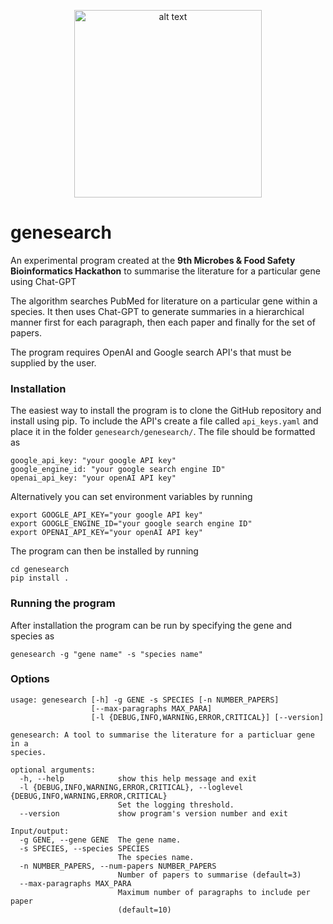 <p align="center">
<img src="https://user-images.githubusercontent.com/10625107/235885831-1b864d76-3af6-4721-adff-d6c72033209b.png" alt="alt text" width="300">
</p>

# genesearch

An experimental program created at the **9th Microbes & Food Safety Bioinformatics Hackathon** to summarise the literature for a particular gene using Chat-GPT


The algorithm searches PubMed for literature on a particular gene within a species. It then uses Chat-GPT to generate summaries in a hierarchical manner first for each paragraph, then each paper and finally for the set of papers.


The program requires OpenAI and Google search API's that must be supplied by the user.




### Installation


The easiest way to install the program is to clone the GitHub repository and install using pip. To include the API's create a file called `api_keys.yaml` and place it in the folder `genesearch/genesearch/`. The file should be formatted as 


```
google_api_key: "your google API key"
google_engine_id: "your google search engine ID"
openai_api_key: "your openAI API key"
```

Alternatively you can set environment variables by running

```
export GOOGLE_API_KEY="your google API key"
export GOOGLE_ENGINE_ID="your google search engine ID"
export OPENAI_API_KEY="your openAI API key"
```

The program can then be installed by running

```
cd genesearch
pip install .
```


### Running the program


After installation the program can be run by specifying the gene and species as


```
genesearch -g "gene name" -s "species name"
```


### Options


```
usage: genesearch [-h] -g GENE -s SPECIES [-n NUMBER_PAPERS]
                  [--max-paragraphs MAX_PARA]
                  [-l {DEBUG,INFO,WARNING,ERROR,CRITICAL}] [--version]

genesearch: A tool to summarise the literature for a particluar gene in a
species.

optional arguments:
  -h, --help            show this help message and exit
  -l {DEBUG,INFO,WARNING,ERROR,CRITICAL}, --loglevel {DEBUG,INFO,WARNING,ERROR,CRITICAL}
                        Set the logging threshold.
  --version             show program's version number and exit

Input/output:
  -g GENE, --gene GENE  The gene name.
  -s SPECIES, --species SPECIES
                        The species name.
  -n NUMBER_PAPERS, --num-papers NUMBER_PAPERS
                        Number of papers to summarise (default=3)
  --max-paragraphs MAX_PARA
                        Maximum number of paragraphs to include per paper
                        (default=10)
```



